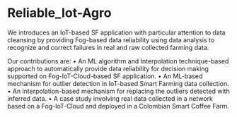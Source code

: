 # Reliable_Iot-Agro
We introduces an IoT-based SF application with particular attention to data cleansing by providing Fog-based data reliability using data analysis to recognize and correct failures in real and raw collected farming data.

Our contributions are:
• An ML algorithm and Interpolation technique-based approach to automatically provide data reliability for decision making supported on Fog-IoT-Cloud-based SF application.
• An ML-based mechanism for outlier detection in IoT-based Smart Farming data collection.
• An interpolation-based mechanism for replacing the outliers detected with inferred data.
• A case study involving real data collected in a network based on a Fog-IoT-Cloud and deployed in a Colombian Smart Coffee Farm.
